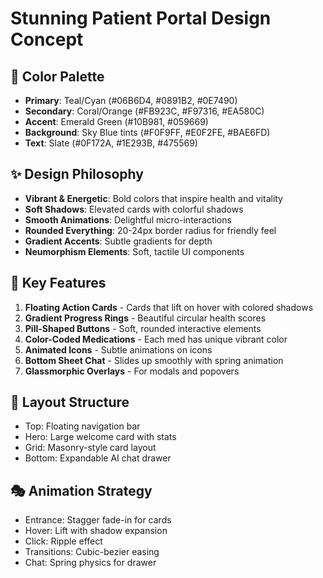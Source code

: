 # Stunning Patient Portal Design Concept

## 🎨 Color Palette
- **Primary**: Teal/Cyan (#06B6D4, #0891B2, #0E7490)
- **Secondary**: Coral/Orange (#FB923C, #F97316, #EA580C)
- **Accent**: Emerald Green (#10B981, #059669)
- **Background**: Sky Blue tints (#F0F9FF, #E0F2FE, #BAE6FD)
- **Text**: Slate (#0F172A, #1E293B, #475569)

## ✨ Design Philosophy
- **Vibrant & Energetic**: Bold colors that inspire health and vitality
- **Soft Shadows**: Elevated cards with colorful shadows
- **Smooth Animations**: Delightful micro-interactions
- **Rounded Everything**: 20-24px border radius for friendly feel
- **Gradient Accents**: Subtle gradients for depth
- **Neumorphism Elements**: Soft, tactile UI components

## 🎯 Key Features
1. **Floating Action Cards** - Cards that lift on hover with colored shadows
2. **Gradient Progress Rings** - Beautiful circular health scores
3. **Pill-Shaped Buttons** - Soft, rounded interactive elements
4. **Color-Coded Medications** - Each med has unique vibrant color
5. **Animated Icons** - Subtle animations on icons
6. **Bottom Sheet Chat** - Slides up smoothly with spring animation
7. **Glassmorphic Overlays** - For modals and popovers

## 📱 Layout Structure
- Top: Floating navigation bar
- Hero: Large welcome card with stats
- Grid: Masonry-style card layout
- Bottom: Expandable AI chat drawer

## 🎭 Animation Strategy
- Entrance: Stagger fade-in for cards
- Hover: Lift with shadow expansion
- Click: Ripple effect
- Transitions: Cubic-bezier easing
- Chat: Spring physics for drawer
